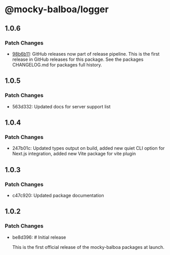 # @mocky-balboa/logger

## 1.0.6

### Patch Changes

- [98b6b11](https://github.com/mocky-balboa/mocky-balboa/commit/98b6b113136331eeeda0f21990e62776763585f9): GitHub releases now part of release pipeline. This is the first release in GitHub releases for this package. See the packages CHANGELOG.md for packages full history.

## 1.0.5

### Patch Changes

- 563d332: Updated docs for server support list

## 1.0.4

### Patch Changes

- 247b01c: Updated types output on build, added new quiet CLI option for Next.js integration, added new Vite package for vite plugin

## 1.0.3

### Patch Changes

- c47c920: Updated package documentation

## 1.0.2

### Patch Changes

- be8d396: # Initial release

  This is the first official release of the mocky-balboa packages at launch.
